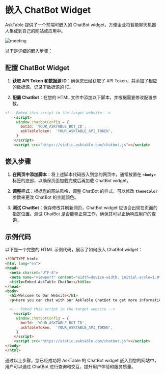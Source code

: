 # 嵌入 ChatBot Widget

AskTable 提供了一个前端可嵌入的 ChatBot widget，方便企业将智能聊天机器人集成到自己的网站或应用中。

<div className="img-center xlarge">
  <img src="/img/asktable/at_chatbot_case_meeting.png" alt="meeting" />
</div>

以下是详细的嵌入步骤：

## 配置 ChatBot Widget

1. **获取 API Token 和数据源 ID**：确保您已经获取了 API Token，并添加了相应的数据源。记录下数据源的 ID。

2. **配置 ChatBot**：在您的 HTML 文件中添加以下脚本，并根据需要修改配置参数。

```html
<!-- Embed this script in the target website -->
    <script>
     window.chatbotConfig = {
       botId: 'YOUR_ASKTABLE_BOT_ID',
       askTableToken:  'YOUR_ASKTABLE_API_TOKEN',
     }
    </script>
    <script src="https://static.asktable.com/chatbot.js"></script>
```


## 嵌入步骤

1. **在网页中添加脚本**：将上述脚本代码嵌入到您的网页中，通常放置在 **`<body>`** 标签的底部，以确保页面加载完成后再加载 ChatBot widget。

2. **调整样式**：根据您的网站风格，调整 ChatBot 的样式。可以修改 **`themeColor`** 参数来更改 ChatBot 的主题颜色。

3. **测试 ChatBot**：保存修改并刷新网页，ChatBot widget 应该会出现在页面的指定位置。测试 ChatBot 是否能够正常工作，确保其可以正确响应用户的查询。

## 示例代码
以下是一个完整的 HTML 示例代码，展示了如何嵌入 ChatBot widget：

```html
<!DOCTYPE html>
<html lang="en">
<head>
  <meta charset="UTF-8">
  <meta name="viewport" content="width=device-width, initial-scale=1.0">
  <title>Embed AskTable ChatBot</title>
</head>
<body>
  <h1>Welcome to Our Website</h1>
  <p>Here you can chat with our AskTable ChatBot to get more information.</p>

  <!-- Embed this script in the target website -->
    <script>
     window.chatbotConfig = {
       botId: 'YOUR_ASKTABLE_BOT_ID',
       askTableToken:  'YOUR_ASKTABLE_API_TOKEN',
     }
    </script>
    <script src="https://static.asktable.com/chatbot.js"></script>
</body>
</html>
```

通过以上步骤，您已经成功将 AskTable 的 ChatBot widget 嵌入到您的网站中，用户可以通过 ChatBot 进行查询和交互，提升用户体验和服务质量。